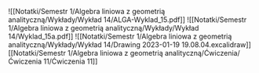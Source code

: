 ![[Notatki/Semestr 1/Algebra liniowa z geometrią analityczną/Wykłady/Wykład 14/ALGA-Wyklad_15.pdf]]
![[Notatki/Semestr 1/Algebra liniowa z geometrią analityczną/Wykłady/Wykład 14/Wyklad_15a.pdf]]
![[Notatki/Semestr 1/Algebra liniowa z geometrią analityczną/Wykłady/Wykład 14/Drawing 2023-01-19 19.08.04.excalidraw]][[Notatki/Semestr 1/Algebra liniowa z geometrią analityczną/Ćwiczenia/Ćwiczenia 11/Ćwiczenia 11]]
